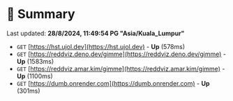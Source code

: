 # 📖 Summary
Last updated: **28/8/2024, 11:49:54 PG "Asia/Kuala_Lumpur"**

- `GET` [https://hst.ujol.dev](https://hst.ujol.dev) - **Up** (578ms)
- `GET` [https://reddviz.deno.dev/gimme](https://reddviz.deno.dev/gimme) - **Up** (1583ms)
- `GET` [https://reddviz.amar.kim/gimme](https://reddviz.amar.kim/gimme) - **Up** (1100ms)
- `GET` [https://dumb.onrender.com](https://dumb.onrender.com) - **Up** (301ms)
